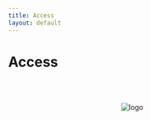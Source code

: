 ```yaml
---
title: Access
layout: default
---
```



# Access
<br>
<br>

<center>
  
![logo](https://www.hackthebox.eu/storage/avatars/fc58e994c1a229273dfa7d9f875143c9_thumb.png)

</center>
